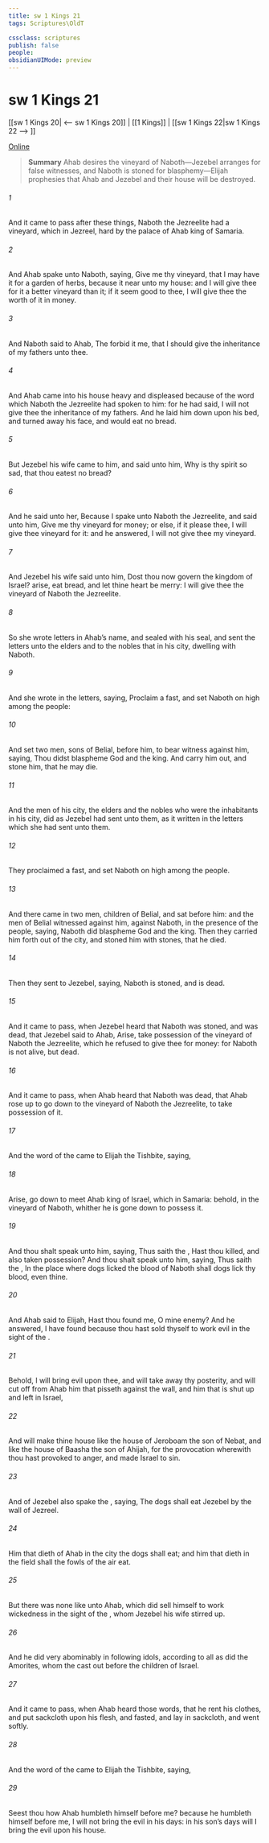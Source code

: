 ```yaml
---
title: sw 1 Kings 21
tags: Scriptures\OldT

cssclass: scriptures
publish: false
people:
obsidianUIMode: preview
---
```


# sw 1 Kings 21
[[sw 1 Kings 20| <-- sw 1 Kings 20]] | [[1 Kings]] | [[sw 1 Kings 22|sw 1 Kings 22 --> ]]

[Online](https://churchofjesuschrist.org/study/scriptures/ot/1-kgs/21?lang=eng)

> __Summary__
Ahab desires the vineyard of Naboth—Jezebel arranges for false witnesses, and Naboth is stoned for blasphemy—Elijah prophesies that Ahab and Jezebel and their house will be destroyed.

###### 1 
And it came to pass after these things,  Naboth the Jezreelite had a vineyard, which  in Jezreel, hard by the palace of Ahab king of Samaria.

###### 2 
And Ahab spake unto Naboth, saying, Give me thy vineyard, that I may have it for a garden of herbs, because it  near unto my house: and I will give thee for it a better vineyard than it;  if it seem good to thee, I will give thee the worth of it in money.

###### 3 
And Naboth said to Ahab, The  forbid it me, that I should give the inheritance of my fathers unto thee.

###### 4 
And Ahab came into his house heavy and displeased because of the word which Naboth the Jezreelite had spoken to him: for he had said, I will not give thee the inheritance of my fathers. And he laid him down upon his bed, and turned away his face, and would eat no bread.

###### 5 
But Jezebel his wife came to him, and said unto him, Why is thy spirit so sad, that thou eatest no bread?

###### 6 
And he said unto her, Because I spake unto Naboth the Jezreelite, and said unto him, Give me thy vineyard for money; or else, if it please thee, I will give thee  vineyard for it: and he answered, I will not give thee my vineyard.

###### 7 
And Jezebel his wife said unto him, Dost thou now govern the kingdom of Israel? arise,  eat bread, and let thine heart be merry: I will give thee the vineyard of Naboth the Jezreelite.

###### 8 
So she wrote letters in Ahab’s name, and sealed  with his seal, and sent the letters unto the elders and to the nobles that  in his city, dwelling with Naboth.

###### 9 
And she wrote in the letters, saying, Proclaim a fast, and set Naboth on high among the people:

###### 10 
And set two men, sons of Belial, before him, to bear witness against him, saying, Thou didst blaspheme God and the king. And  carry him out, and stone him, that he may die.

###### 11 
And the men of his city,  the elders and the nobles who were the inhabitants in his city, did as Jezebel had sent unto them,  as it  written in the letters which she had sent unto them.

###### 12 
They proclaimed a fast, and set Naboth on high among the people.

###### 13 
And there came in two men, children of Belial, and sat before him: and the men of Belial witnessed against him,  against Naboth, in the presence of the people, saying, Naboth did blaspheme God and the king. Then they carried him forth out of the city, and stoned him with stones, that he died.

###### 14 
Then they sent to Jezebel, saying, Naboth is stoned, and is dead.

###### 15 
And it came to pass, when Jezebel heard that Naboth was stoned, and was dead, that Jezebel said to Ahab, Arise, take possession of the vineyard of Naboth the Jezreelite, which he refused to give thee for money: for Naboth is not alive, but dead.

###### 16 
And it came to pass, when Ahab heard that Naboth was dead, that Ahab rose up to go down to the vineyard of Naboth the Jezreelite, to take possession of it.

###### 17 
And the word of the  came to Elijah the Tishbite, saying,

###### 18 
Arise, go down to meet Ahab king of Israel, which  in Samaria: behold,  in the vineyard of Naboth, whither he is gone down to possess it.

###### 19 
And thou shalt speak unto him, saying, Thus saith the , Hast thou killed, and also taken possession? And thou shalt speak unto him, saying, Thus saith the , In the place where dogs licked the blood of Naboth shall dogs lick thy blood, even thine.

###### 20 
And Ahab said to Elijah, Hast thou found me, O mine enemy? And he answered, I have found  because thou hast sold thyself to work evil in the sight of the .

###### 21 
Behold, I will bring evil upon thee, and will take away thy posterity, and will cut off from Ahab him that pisseth against the wall, and him that is shut up and left in Israel,

###### 22 
And will make thine house like the house of Jeroboam the son of Nebat, and like the house of Baasha the son of Ahijah, for the provocation wherewith thou hast provoked  to anger, and made Israel to sin.

###### 23 
And of Jezebel also spake the , saying, The dogs shall eat Jezebel by the wall of Jezreel.

###### 24 
Him that dieth of Ahab in the city the dogs shall eat; and him that dieth in the field shall the fowls of the air eat.

###### 25 
But there was none like unto Ahab, which did sell himself to work wickedness in the sight of the , whom Jezebel his wife stirred up.

###### 26 
And he did very abominably in following idols, according to all  as did the Amorites, whom the  cast out before the children of Israel.

###### 27 
And it came to pass, when Ahab heard those words, that he rent his clothes, and put sackcloth upon his flesh, and fasted, and lay in sackcloth, and went softly.

###### 28 
And the word of the  came to Elijah the Tishbite, saying,

###### 29 
Seest thou how Ahab humbleth himself before me? because he humbleth himself before me, I will not bring the evil in his days:  in his son’s days will I bring the evil upon his house.

